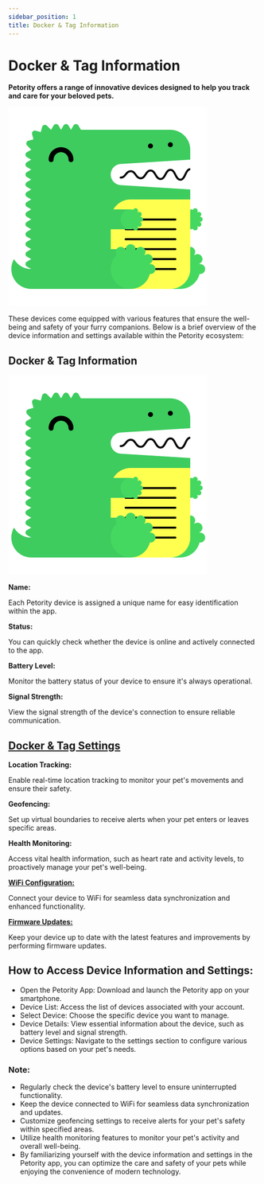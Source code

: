 ```yaml
---
sidebar_position: 1
title: Docker & Tag Information 
---
```


# Docker & Tag Information 

**Petority offers a range of innovative devices designed to help you track and care for your beloved pets.**

![device picture](/img/logo.svg)

These devices come equipped with various features that ensure the well-being and safety of your furry companions. Below is a brief overview of the device information and settings available within the Petority ecosystem:

## Docker & Tag Information
![Device Information:](/img/logo.svg)

**Name:**

Each Petority device is assigned a unique name for easy identification within the app.

**Status:**

You can quickly check whether the device is online and actively connected to the app.

**Battery Level:**

Monitor the battery status of your device to ensure it's always operational.

**Signal Strength:**

View the signal strength of the device's connection to ensure reliable communication.

## [Docker & Tag Settings](/docs/petority/features/devices/devices-settings)

**Location Tracking:**

Enable real-time location tracking to monitor your pet's movements and ensure their safety.

**Geofencing:**

Set up virtual boundaries to receive alerts when your pet enters or leaves specific areas.

**Health Monitoring:**

Access vital health information, such as heart rate and activity levels, to proactively manage your pet's well-being.

**[WiFi Configuration:](/docs/petority/features/devices/devices-settings#1-configuring-wifi-connection)**

Connect your device to WiFi for seamless data synchronization and enhanced functionality.

**[Firmware Updates:](/docs/petority/features/devices/upgrade-firmware)**

Keep your device up to date with the latest features and improvements by performing firmware updates.

## How to Access Device Information and Settings:

+ Open the Petority App: Download and launch the Petority app on your smartphone.
+ Device List: Access the list of devices associated with your account.
+ Select Device: Choose the specific device you want to manage.
+ Device Details: View essential information about the device, such as battery level and signal strength.
+ Device Settings: Navigate to the settings section to configure various options based on your pet's needs.
### Note:
+ Regularly check the device's battery level to ensure uninterrupted functionality.
+ Keep the device connected to WiFi for seamless data synchronization and updates.
+ Customize geofencing settings to receive alerts for your pet's safety within specified areas.
+ Utilize health monitoring features to monitor your pet's activity and overall well-being.
+ By familiarizing yourself with the device information and settings in the Petority app, you can optimize the care and safety of your pets while enjoying the convenience of modern technology.


 
